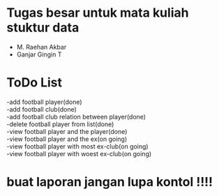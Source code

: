 # Tugas besar untuk mata kuliah stuktur data<br>

  - M. Raehan Akbar
  - Ganjar Gingin T
  
# ToDo List<br>

-add football player(done)<br>
-add football club(done)<br>
-add football club relation between player(done)<br>
-delete football player from list(done)<br>
-view football player and the player(done)<br>
-view football player and the ex(on going)<br>
-view football player with most ex-club(on going)<br>
-view football player with woest ex-club(on going)<br>

# <strong>buat laporan jangan lupa kontol !!!!<strong>

 
